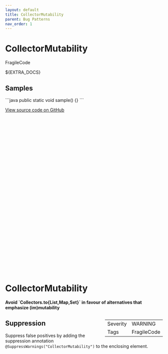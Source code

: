 ```yaml
---
layout: default
title: CollectorMutability
parent: Bug Patterns
nav_order: 1
---
```

<!--
*** AUTO-GENERATED, DO NOT MODIFY ***
To make changes, edit the @BugPattern annotation or the explanation in docs/bugpattern.
-->

# CollectorMutability

FragileCode

${EXTRA_DOCS}

## Samples

\`\`\`java
public static void sample() {}
\`\`\`

<a href="https://github.com/PicnicSupermarket/error-prone-support/blob/master/${BUGPATTERN}" class="fs-3 btn external" target="_blank">
    View source code on GitHub
    <svg viewBox="0 0 24 24" aria-labelledby="svg-external-link-title"><use xlink:href="#svg-external-link"></use></svg>
</a>


# CollectorMutability

__Avoid &#96;Collectors.to{List,Map,Set}&#96; in favour of alternatives that emphasize (im)mutability__

<div style="float:right;"><table id="metadata">
<tr><td>Severity</td><td>WARNING</td></tr>
<tr><td>Tags</td><td>FragileCode</td></tr>
</table></div>



## Suppression
Suppress false positives by adding the suppression annotation `@SuppressWarnings("CollectorMutability")` to the enclosing element.
